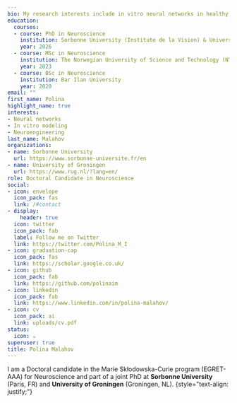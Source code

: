 ```yaml
---
bio: My research interests include in vitro neural networks in healthy and perturbed conditions.
education:
  courses:
  - course: PhD in Neuroscience
    institution: Sorbonne University (Institute de la Vision) & University of Groningen
    year: 2026
  - course: MSc in Neuroscience
    institution: The Norwegian University of Science and Technology (NTNU)
    year: 2023
  - course: BSc in Neuroscience
    institution: Bar Ilan University
    year: 2020
email: ""
first_name: Polina
highlight_name: true
interests:
- Neural networks
- In vitro modeling
- Neuroengineering
last_name: Malahov
organizations:
- name: Sorbonne University
  url: https://www.sorbonne-universite.fr/en
- name: University of Groningen
  url: https://www.rug.nl/?lang=en/
role: Doctoral Candidate in Neuroscience
social:
- icon: envelope
  icon_pack: fas
  link: /#contact
- display:
    header: true
  icon: twitter
  icon_pack: fab
  label: Follow me on Twitter
  link: https://twitter.com/Polina_M_I
- icon: graduation-cap
  icon_pack: fas
  link: https://scholar.google.co.uk/
- icon: github
  icon_pack: fab
  link: https://github.com/polinaim
- icon: linkedin
  icon_pack: fab
  link: https://www.linkedin.com/in/polina-malahov/
- icon: cv
  icon_pack: ai
  link: uploads/cv.pdf
status:
  icon: ☕️
superuser: true
title: Polina Malahov
---
```


I am a Doctoral candidate in the Marie Skłodowska-Curie program (EGRET-AAA) for Neuroscience and part of a joint PhD at **Sorbonne University** (Paris, FR) and **University of Groningen** (Groningen, NL). 
{style="text-align: justify;"}

